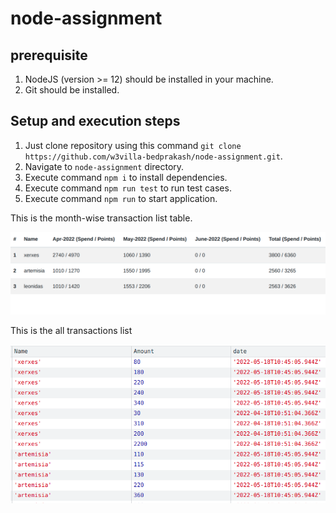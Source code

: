 # node-assignment

## prerequisite
1) NodeJS (version >= 12) should be installed in your machine.
2) Git should be installed.

## Setup and execution steps
1) Just clone repository using this command `git clone https://github.com/w3villa-bedprakash/node-assignment.git`.
2) Navigate to `node-assignment` directory.
3) Execute command `npm i` to install dependencies.
4) Execute command `npm run test` to run test cases.
5) Execute command `npm run` to start application.

This is the month-wise transaction list table.

![img](https://github.com/w3villa-bedprakash/node-assignment/blob/master/views/data-format.png)

This is the all transactions list

![img](https://github.com/w3villa-bedprakash/node-assignment/blob/master/views/transactions.png)


